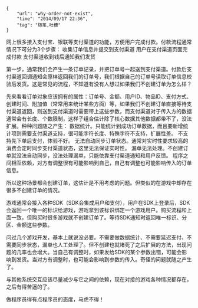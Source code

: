 ```
{
    "url": "why-order-not-exist",
    "time": "2014/09/17 22:36",
    "tag": "随笔,吐槽"
}
```

网上很多接入支付宝、银联等支付渠道的功能，方便用户完成付款。付款流程通常情况下可分为3个步骤：
收集订单信息并提交到支付渠道
用户在支付渠道页面完成付款
支付渠道收到钱后通知我们发货

第一步，通常我们会产生一条订单记录，并把订单号一起送到支付渠道。付款后支付渠道回调通知会原样返回我们的订单号，我们根据自己的订单号读取订单信息校验后发货。这是常见的流程，不知道有没有人想过如果我们不创建订单为怎么样？

先来看看订单对象应该拥有的属性：订单号、金额、用户ID、物品ID、支付方式、创建时间、附加值（常常用来统计某些方面）等，如果我们不创建订单直接等待支付渠道返回，则送到支付渠道时需要带上这些参数，而支付渠道对于传入方的数据通常会有长度、个数限制，这样子组合估计除了核心数据其他数据都带不了，没法扩展。种种问题随之产生：
数据统计。只能统计到成功订单数据，而且要新增统计项则需要支付渠道支持，很可能字符长度、特殊字符不支持，扩展性差。
不支持先下单后支付，体验不好。
无法自动同步订单状态。通常对实时性要求较高的消费会定时同步支付渠道状态，这里无法保证实时性。
漏单无法处理。不创建订单就没法自动同步，没法处理漏单，只能依靠支付渠道通知和用户反馈。
程序之间相互依赖，对方有调整很有可能影响到自己，自己有调整也可能影响传入的订单信息。

所以这种场景都会创建订单，这估计是不用考虑的问题。但类似的在游戏中却存在很多不创建订单的情况。

游戏通常会接入各种SDK（SDK会集成用户和支付），用户在SDK上登录后，SDK会返回一个唯一的标识给游戏，游戏拿到该标识绑定一个游戏用户。购买流程和上面一致，但购买时很多游戏就不创建订单了。等待SDK通知时返回唯一标识、分区、金额这些参数。

问过几个游戏开发，基本上就说没必要。不需要做数据统计、不需要延迟支付、不需要同步状态，漏单也人工处理了。但不创建也就堵死了之后扩展的方法，出现问题的几率也会增大。当自己有调整时，如果发给SDK的某个参数出错，可能会影响到发货。当对方有调整时，也可能会影响到参数的传入。奇怪的问题就随之产生了。

与其他系统交互应该尽量减少与它之间的依赖，现在对接的游戏各种情况都存在，之后有得苦逼的了。

做程序员得有点程序员的态度，马虎不得！
